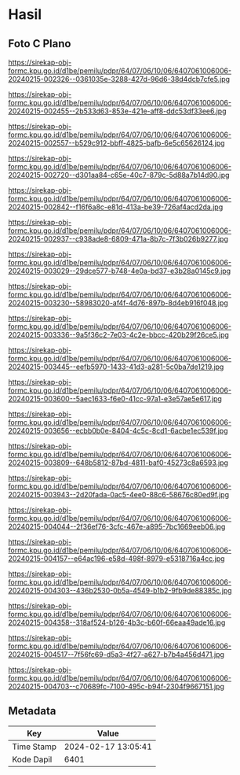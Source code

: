 # Hasil

## Foto C Plano

https://sirekap-obj-formc.kpu.go.id/d1be/pemilu/pdpr/64/07/06/10/06/6407061006006-20240215-002326--0361035e-3288-427d-96d6-38d4dcb7cfe5.jpg

https://sirekap-obj-formc.kpu.go.id/d1be/pemilu/pdpr/64/07/06/10/06/6407061006006-20240215-002455--2b533d63-853e-421e-aff8-ddc53df33ee6.jpg

https://sirekap-obj-formc.kpu.go.id/d1be/pemilu/pdpr/64/07/06/10/06/6407061006006-20240215-002557--b529c912-bbff-4825-bafb-6e5c65626124.jpg

https://sirekap-obj-formc.kpu.go.id/d1be/pemilu/pdpr/64/07/06/10/06/6407061006006-20240215-002720--d301aa84-c65e-40c7-879c-5d88a7b14d90.jpg

https://sirekap-obj-formc.kpu.go.id/d1be/pemilu/pdpr/64/07/06/10/06/6407061006006-20240215-002842--f16f6a8c-e81d-413a-be39-726af4acd2da.jpg

https://sirekap-obj-formc.kpu.go.id/d1be/pemilu/pdpr/64/07/06/10/06/6407061006006-20240215-002937--c938ade8-6809-471a-8b7c-7f3b026b9277.jpg

https://sirekap-obj-formc.kpu.go.id/d1be/pemilu/pdpr/64/07/06/10/06/6407061006006-20240215-003029--29dce577-b748-4e0a-bd37-e3b28a0145c9.jpg

https://sirekap-obj-formc.kpu.go.id/d1be/pemilu/pdpr/64/07/06/10/06/6407061006006-20240215-003230--58983020-af4f-4d76-897b-8d4eb916f048.jpg

https://sirekap-obj-formc.kpu.go.id/d1be/pemilu/pdpr/64/07/06/10/06/6407061006006-20240215-003336--9a5f36c2-7e03-4c2e-bbcc-420b29f26ce5.jpg

https://sirekap-obj-formc.kpu.go.id/d1be/pemilu/pdpr/64/07/06/10/06/6407061006006-20240215-003445--eefb5970-1433-41d3-a281-5c0ba7de1219.jpg

https://sirekap-obj-formc.kpu.go.id/d1be/pemilu/pdpr/64/07/06/10/06/6407061006006-20240215-003600--5aec1633-f6e0-41cc-97a1-e3e57ae5e617.jpg

https://sirekap-obj-formc.kpu.go.id/d1be/pemilu/pdpr/64/07/06/10/06/6407061006006-20240215-003656--ecbb0b0e-8404-4c5c-8cd1-6acbe1ec539f.jpg

https://sirekap-obj-formc.kpu.go.id/d1be/pemilu/pdpr/64/07/06/10/06/6407061006006-20240215-003809--648b5812-87bd-4811-baf0-45273c8a6593.jpg

https://sirekap-obj-formc.kpu.go.id/d1be/pemilu/pdpr/64/07/06/10/06/6407061006006-20240215-003943--2d20fada-0ac5-4ee0-88c6-58676c80ed9f.jpg

https://sirekap-obj-formc.kpu.go.id/d1be/pemilu/pdpr/64/07/06/10/06/6407061006006-20240215-004044--2f36ef76-3cfc-467e-a895-7bc1669eeb06.jpg

https://sirekap-obj-formc.kpu.go.id/d1be/pemilu/pdpr/64/07/06/10/06/6407061006006-20240215-004157--e64ac196-e58d-498f-8979-e5318716a4cc.jpg

https://sirekap-obj-formc.kpu.go.id/d1be/pemilu/pdpr/64/07/06/10/06/6407061006006-20240215-004303--436b2530-0b5a-4549-b1b2-9fb9de88385c.jpg

https://sirekap-obj-formc.kpu.go.id/d1be/pemilu/pdpr/64/07/06/10/06/6407061006006-20240215-004358--318af524-b126-4b3c-b60f-66eaa49ade16.jpg

https://sirekap-obj-formc.kpu.go.id/d1be/pemilu/pdpr/64/07/06/10/06/6407061006006-20240215-004517--7f56fc69-d5a3-4f27-a627-b7b4a456d471.jpg

https://sirekap-obj-formc.kpu.go.id/d1be/pemilu/pdpr/64/07/06/10/06/6407061006006-20240215-004703--c70689fc-7100-495c-b94f-2304f9667151.jpg


## Metadata

| Key        | Value               |
| ---------- | ------------------- |
| Time Stamp | 2024-02-17 13:05:41 |
| Kode Dapil | 6401                |



